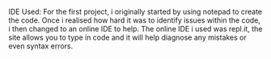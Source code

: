IDE Used: For the first project, i originally started by using notepad to create the code.
Once i realised how hard it was to identify issues within the code, i then changed to an online IDE to help.
The online IDE i used was repl.it, the site allows you to type in code and it will help diagnose any mistakes or even syntax errors.

